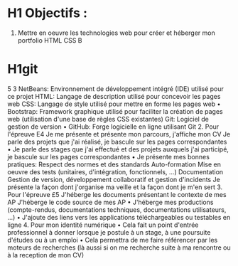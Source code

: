 # H1 Objectifs :
1. Mettre en oeuvre les technologies web pour créer et héberger mon portfolio
HTML
CSS
B
# H1git
5 3
NetBeans: Environnement de développement intégré (IDE) utilisé pour ce projet
HTML: Langage de description utilisé pour concevoir les pages web
CSS: Langage de style utilisé pour mettre en forme les pages web
• Bootstrap: Framework graphique utilisé pour faciliter la création de pages web (utilisation d'une base de
règles CSS existantes) Git: Logiciel de gestion de version
• GitHub: Forge logicielle en ligne utilisant Git
2. Pour l'épreuve E4
Je me présente et présente mon parcours, j'affiche mon CV
Je parle des projets que j'ai réalisé, je bascule sur les pages correspondantes
• Je parle des stages que j'ai effectué et des projets auxquels j'ai participé, je bascule sur les pages
correspondantes • Je présente mes bonnes pratiques:
Respect des normes et des standards
Auto-formation
Mise en oeuvre des tests (unitaires, d'intégration, fonctionnels, ...)
Documentation
Gestion de version, développement collaboratif et gestion d'incidents
Je présente la façon dont j'organise ma veille et la façon dont je m'en sert
3. Pour l'épreuve £5
J'héberge les documents présentant le contexte de mes AP
J'héberge le code source de mes AP
• J'héberge mes productions (compte-rendus, documentations techniques, documentations utilisateurs, ...)
• J'ajoute des liens vers les applications téléchargeables ou testables en ligne
4. Pour mon identité numérique
• Cela fait un point d'entrée professionnel à donner lorsque je postule à un stage, à une poursuite d'études ou à un emploi
• Cela permettra de me faire référencer par les moteurs de recherches (là aussi si on me recherche suite à ma rencontre ou à la reception de mon CV)
